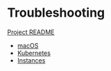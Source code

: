 # Troubleshooting

[Project README](../../README.md)

- [macOS](macos.md)
- [Kubernetes](kubernetes.md)
- [Instances](instances.md)
